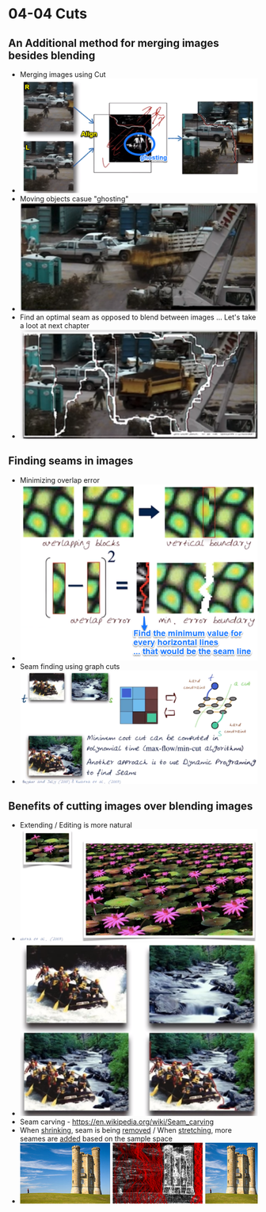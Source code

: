 # 04-04 Cuts

## An Additional method for merging images besides blending
  * Merging images using Cut
  * ![Merging images using Cut](./Figures/MergeUsingCut.png)
  * Moving objects casue "ghosting"
  * ![Ghosting](./Figures/Ghosting.png)
  * Find an optimal seam as opposed to blend between images ... Let's take a loot at next chapter
  * ![Find an optimal seam](./Figures/FindOptimalSeam.png)
	
## Finding seams in images
  * Minimizing overlap error
  * ![Minimizing overlap error](./Figures/MinimizingOverlap.png)
  * Seam finding using graph cuts
  * ![Seam finding using graph cuts](./Figures/SeamFindingUsingGraph.png)

## Benefits of cutting images over blending images
  * Extending / Editing is more natural
  * ![Extending](./Figures/Extending.png)
  * ![Editing](./Figures/Editing.png)
  * Seam carving - https://en.wikipedia.org/wiki/Seam_carving
  * When <u>shrinking</u>, seam is being <u>removed</u> / When <u>stretching</u>, more seames are <u>added</u> based on the sample space
  * ![Shrinking](./Figures/Shrinking.png)